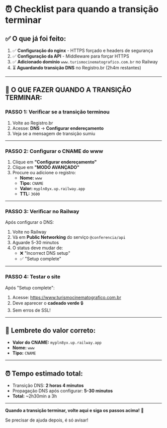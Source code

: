 # ⏰ Checklist para quando a transição terminar

## ✅ O que já foi feito:

1. ✅ **Configuração do nginx** - HTTPS forçado e headers de segurança
2. ✅ **Configuração da API** - Middleware para forçar HTTPS
3. ✅ **Adicionado domínio** `www.turismocinematografico.com.br` no Railway
4. ⏳ **Aguardando transição DNS** no Registro.br (2h4m restantes)

---

## 🎯 O QUE FAZER QUANDO A TRANSIÇÃO TERMINAR:

### **PASSO 1: Verificar se a transição terminou**

1. Volte ao Registro.br
2. Acesse: **DNS** → **Configurar endereçamento**
3. Veja se a mensagem de transição sumiu

---

### **PASSO 2: Configurar o CNAME do www**

1. Clique em **"Configurar endereçamento"**
2. Clique em **"MODO AVANÇADO"**
3. Procure ou adicione o registro:
   - **Nome:** `www`
   - **Tipo:** `CNAME`
   - **Valor:** `mypln8yx.up.railway.app`
   - **TTL:** `3600`

---

### **PASSO 3: Verificar no Railway**

Após configurar o DNS:

1. Volte no Railway
2. Vá em **Public Networking** do serviço `@conferencia/api`
3. Aguarde 5-30 minutos
4. O status deve mudar de:
   - ❌ "Incorrect DNS setup"
   - ✅ "Setup complete"

---

### **PASSO 4: Testar o site**

Após "Setup complete":

1. Acesse: https://www.turismocinematografico.com.br
2. Deve aparecer o **cadeado verde** 🔒
3. Sem erros de SSL!

---

## 📝 Lembrete do valor correto:

- **Valor do CNAME:** `mypln8yx.up.railway.app`
- **Nome:** `www`
- **Tipo:** `CNAME`

---

## ⏰ Tempo estimado total:

- Transição DNS: **2 horas 4 minutos**
- Propagação DNS após configurar: **5-30 minutos**
- **Total:** ~2h30min a 3h

---

**Quando a transição terminar, volte aqui e siga os passos acima!** 🚀

Se precisar de ajuda depois, é só avisar!
